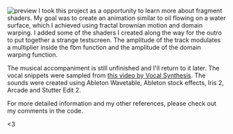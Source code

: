 ![preview](/lecture_theo_bg_audio_graphics/09_final_projects/winter/preview.png)
I took this project as a opportunity to learn more about fragment shaders.
My goal was to create an animation similar to oil flowing on a water surface, which I achieved using fractal brownian motion and domain warping.
I added some of the shaders I created along the way for the outro to put together a strange testscreen.
The amplitude of the track modulates a multiplier inside the fbm function and the amplitude of the domain warping function.

The musical accompaniment is still unfinished and I'll return to it later.
The vocal snippets were sampled from [this video by Vocal Synthesis](https://www.youtube.com/watch?v=h56WLqdD-7I). The sounds were created using Ableton Wavetable, Ableton stock effects, Iris 2, Arcade and Stutter Edit 2. 

For more detailed information and my other references, please check out my comments in the code.  

<3